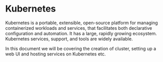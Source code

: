 # Kubernetes

Kubernetes is a portable, extensible, open-source platform for managing containerized workloads and services, that facilitates both declarative configuration and automation. It has a large, rapidly growing ecosystem. Kubernetes services, support, and tools are widely available.


In this document we will be covering the creation of cluster, setting up a web UI and hosting services on Kubernetes etc.

